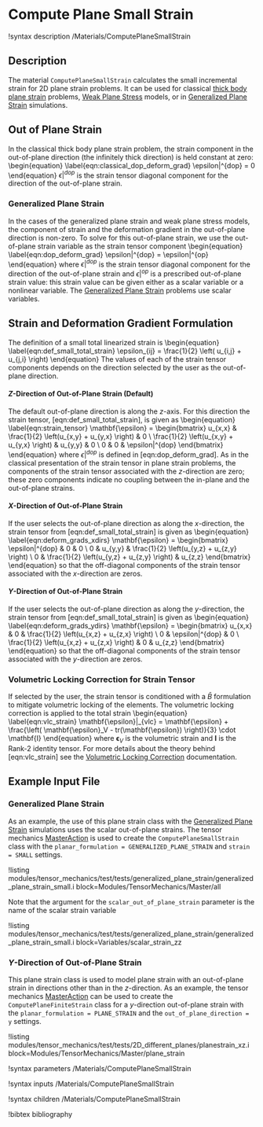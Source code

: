 # Compute Plane Small Strain

!syntax description /Materials/ComputePlaneSmallStrain

## Description

The material `ComputePlaneSmallStrain` calculates the small incremental
strain for 2D plane strain problems. It can be used for  classical
[thick body plane strain](https://en.wikipedia.org/wiki/Plane_stress)
problems, [Weak Plane Stress](Kernels/WeakPlaneStress.md) models, or in
[Generalized Plane Strain](tensor_mechanics/generalized_plane_strain.md) simulations.

## Out of Plane Strain

In the classical thick body plane strain problem, the strain
component in the out-of-plane direction (the infinitely thick
direction) is held constant at zero:
\begin{equation}
  \label{eqn:classical_dop_deform_grad}
  \epsilon|^{dop} = 0
\end{equation}
$\epsilon|^{dop}$ is the strain tensor diagonal component for the
direction of the out-of-plane strain.

### Generalized Plane Strain

In the cases of the generalized plane strain and weak plane stress models, the
component of strain and the deformation gradient in the out-of-plane direction
is non-zero. To solve for this out-of-plane strain, we use the out-of-plane
strain variable as the strain tensor component
\begin{equation}
  \label{eqn:dop_deform_grad}
  \epsilon|^{dop} = \epsilon|^{op}
\end{equation}
where $\epsilon|^{dop}$ is the strain tensor diagonal component for
the direction of the out-of-plane strain and $\epsilon|^{op}$ is a
prescribed out-of-plane strain value: this strain value can be
given either as a scalar variable or a nonlinear variable.
The [Generalized Plane Strain](tensor_mechanics/generalized_plane_strain.md)
problems use scalar variables.


## Strain and Deformation Gradient Formulation

The definition of a small total linearized strain is
\begin{equation}
  \label{eqn:def_small_total_strain}
  \epsilon_{ij} = \frac{1}{2} \left( u_{i,j} + u_{j,i}  \right)
\end{equation}
The values of each of the strain tensor components depends on the direction
selected by the user as the out-of-plane direction.

#### $Z$-Direction of Out-of-Plane Strain (Default)

The default out-of-plane direction is along the $z$-axis. For this direction
the strain tensor, [eqn:def_small_total_strain], is given as
\begin{equation}
  \label{eqn:strain_tensor}
  \mathbf{\epsilon} = \begin{bmatrix}
                u_{x,x} & \frac{1}{2} \left(u_{x,y} + u_{y,x} \right) & 0 \\
                \frac{1}{2} \left(u_{x,y} + u_{y,x} \right) & u_{y,y} & 0 \\
                0 & 0 & \epsilon|^{dop}
              \end{bmatrix}
\end{equation}
where $\epsilon|^{dop}$ is defined in [eqn:dop_deform_grad].
As in the classical presentation of the strain tensor in plane
strain problems, the components of the strain tensor associated
with the $z$-direction are zero; these zero components indicate no
coupling between the in-plane and the out-of-plane strains.

#### $X$-Direction of Out-of-Plane Strain

If the user selects the out-of-plane direction as along the
$x$-direction, the strain tensor from [eqn:def_small_total_strain]
is given as
\begin{equation}
  \label{eqn:deform_grads_xdirs}
  \mathbf{\epsilon} = \begin{bmatrix}
                \epsilon|^{dop} & 0 & 0 \\
                0 & u_{y,y} & \frac{1}{2} \left(u_{y,z} + u_{z,y} \right) \\
                0 & \frac{1}{2} \left(u_{y,z} + u_{z,y} \right) & u_{z,z}
              \end{bmatrix}
\end{equation}
so that the off-diagonal components of the strain tensor associated
with the $x$-direction are zeros.

#### $Y$-Direction of Out-of-Plane Strain

If the user selects the out-of-plane direction as along the
$y$-direction, the strain tensor from [eqn:def_small_total_strain]
is given as
\begin{equation}
  \label{eqn:deform_grads_ydirs}
  \mathbf{\epsilon} = \begin{bmatrix}
                u_{x,x} & 0 & \frac{1}{2} \left(u_{x,z} + u_{z,x} \right) \\
                0 & \epsilon|^{dop} & 0 \\
                \frac{1}{2} \left(u_{x,z} + u_{z,x} \right) & 0 & u_{z,z}
              \end{bmatrix}
\end{equation}
so that the off-diagonal components of the strain tensor associated
with the $y$-direction are zeros.

### Volumetric Locking Correction for Strain Tensor

If selected by the user, the strain tensor is conditioned with
a $\bar{B}$ formulation to mitigate volumetric locking of the elements.
The volumetric locking correction is applied to the total strain
\begin{equation}
  \label{eqn:vlc_strain}
  \mathbf{\epsilon}|_{vlc} = \mathbf{\epsilon} + \frac{\left( \mathbf{\epsilon}_V - tr(\mathbf{\epsilon}) \right)}{3} \cdot \mathbf{I}
\end{equation}
where $\mathbf{\epsilon}_V$ is the volumetric strain and $\mathbf{I}$
is the Rank-2 identity tensor. For more details about the theory
behind [eqn:vlc_strain] see the
[Volumetric Locking Correction](/tensor_mechanics/VolumetricLocking.md)
documentation.

## Example Input File

### Generalized Plane Strain

As an example, the use of this plane strain class with the
[Generalized Plane Strain](tensor_mechanics/generalized_plane_strain.md)
simulations uses the scalar out-of-plane strains. The tensor mechanics
[MasterAction](/Modules/TensorMechanics/Master/index.md) is used to create the
`ComputePlaneSmallStrain` class with the `planar_formulation = GENERALIZED_PLANE_STRAIN`
and `strain = SMALL` settings.

!listing modules/tensor_mechanics/test/tests/generalized_plane_strain/generalized_plane_strain_small.i block=Modules/TensorMechanics/Master/all

Note that the argument for the `scalar_out_of_plane_strain` parameter is the
name of the scalar strain variable

!listing modules/tensor_mechanics/test/tests/generalized_plane_strain/generalized_plane_strain_small.i block=Variables/scalar_strain_zz

### $Y$-Direction of Out-of-Plane Strain

This plane strain class is used to model plane strain with an out-of-plane strain
in directions other than in the $z$-direction. As an example, the tensor mechanics
[MasterAction](/Modules/TensorMechanics/Master/index.md) can be used to create
the `ComputePlaneFiniteStrain` class for a $y$-direction out-of-plane strain with
the `planar_formulation = PLANE_STRAIN` and the `out_of_plane_direction = y`
settings.

!listing modules/tensor_mechanics/test/tests/2D_different_planes/planestrain_xz.i block=Modules/TensorMechanics/Master/plane_strain

!syntax parameters /Materials/ComputePlaneSmallStrain

!syntax inputs /Materials/ComputePlaneSmallStrain

!syntax children /Materials/ComputePlaneSmallStrain

!bibtex bibliography
